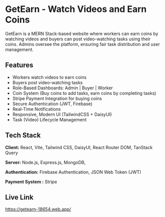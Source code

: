 
# GetEarn - Watch Videos and Earn Coins

GetEarn is a MERN Stack-based website where workers can earn coins by watching videos and buyers can post video-watching tasks using their coins.
Admins oversee the platform, ensuring fair task distribution and user management.


## Features

 - Workers watch videos to earn coins
- Buyers post video-watching tasks
- Role-Based Dashboards: Admin | Buyer | Worker
- Coin System (Buy coins to add tasks, earn coins by completing tasks)
- Stripe Payment Integration for buying coins
- Secure Authentication (JWT, Firebase)
- Real-Time Notifications
- Responsive, Modern UI (TailwindCSS + DaisyUI)
- Task (Video) Lifecycle Management

## Tech Stack

**Client:** React, Vite, Tailwind CSS, DaisyUI, React Router DOM, TanStack Query

**Server:** Node.js, Express.js, MongoDB,

**Authentication:** Firebase Authentication, JSON Web Token (JWT)

**Payment System :** Stripe

## Live Link
https://getearn-18654.web.app/

